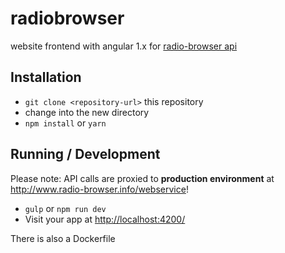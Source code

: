 # radiobrowser

website frontend with angular 1.x for [radio-browser api](https://github.com/segler-alex/radiobrowser-api)

## Installation

- `git clone <repository-url>` this repository
- change into the new directory
- `npm install` or `yarn`

## Running / Development

Please note: API calls are proxied to **production environment** at <http://www.radio-browser.info/webservice>!

- `gulp` or `npm run dev`
- Visit your app at <http://localhost:4200/>

There is also a Dockerfile
